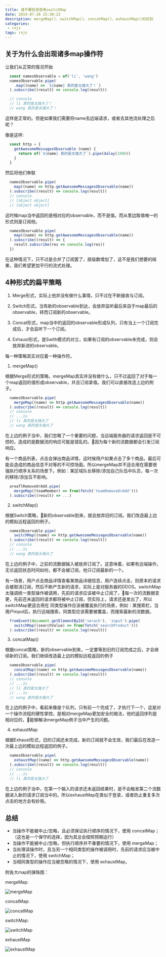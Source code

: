 ```yaml
---
title: 请不要轻易使用switchMap
date: 2019-07-20 15:30:23
description: mergeMap()、switchMap()、concatMap()、exhaustMap()的区别
categories:
 - rxjs
tags: rxjs
---
```


## 关于为什么会出现诸多map操作符
让我们从正常的情况开始
```javascript
  const namesObservable = of('li', 'wang')
  namesObservable.pipe(
    .map((name) => `${name} 真的是太强大了！`)
  ).subscribe((result) => console.log(result))

  // console
  // li 真的是太强大了！
  // wang 真的是太强大了！
```
这样是正常的。但是如果我们需要将name去远端请求，或者去其他流处理之后呢？

像是这样:
```javascript
  const http = {
    getAwesomeMessagesObservable (name) {
      return of(`${name} 真的是太强大了`).pipe(dalay(1000))
    }
  }
```
然后将他们串联
```javascript
  namesObservable.pipe(
    map((name) => http.getAwesomeMessagesObservable(name))
  ).subscribe((result) => console.log(result))
  // console
  // [object object]
  // [object object]
```
这时候map当中返回的是相对应的observable，而不是值。而从里边取值唯一的形式则是订阅他。
```javascript
  namesObservable.pipe(
    map((name) => http.getAwesomeMessagesObservable(name))
  ).subscribe((result) => {
    result.subscribe(res => console.log(res))
  })
```
在这种情况下，只不过是合并了订阅罢了，层级数增加了，这不是我们想要的结果，我们希望更加平行的流式处理。

## 4种形式的扁平策略

1. Merge形式，实际上他并没有做什么事情，只不过在不断接收与订阅。

2. Switch形式，当有新的observable到达，会放弃监听最后来自于map最后的observable，转而订阅新的observable。

3. Concat形式，map当中的返回的observable形成队列，只有当上一个订阅完成后，才会监听下一个订阅。

4. Exhaust形式，是Swith模式的对立，如果有订阅的observable未完成，则会放弃新进的observable。

每一种策略其实对应着一种操作符。

1. mergeMap()

根据Merge形式的策略，mergeMap其实并没有做什么，只不过返回了对于每一个map返回的值形成observable，并且订阅拿值。我们可以直接改造上边的例子。

```javascript
  namesObservable.pipe(
    mergeMap((name) => http.getAwesomeMessagesObservable(name))
  ).subscribe((result) => console.log(result))
  // console
  // ...1s
  // li 真的是太强大了
  // wang 真的是太强大了
```
在上边的例子当中，我们忽略了一个重要的问题，当远端服务器的请求返回是不可控的，造成的是数据流的响应可能是错乱的。因为每个新的流数据都会引发订阅响应。

有一个商品列表，点击会弹出商品详情，这时候用户如果点击了多个商品，最后可能会造成的商品信息不对等的不可控场面。所以mergeMap并不适合用在需要很强执行顺序关系的场景下。例如：某区域队长移除/添加自己队伍中队员，每一次的移除/添加互不影响。

```javascript
  areaTlRemoveOrAdd.pipe(
    mergeMap((teamMember) => from(fetch('teamRemoveOrAdd')))
  ).subscribe((result) => ...)
```

2. switchMap()

根据Switch策略，新的observable到来，就会放弃旧的订阅。我们改造最上边的模拟远程返回的例子。

```javascript
  namesObservable.pipe(
    switchMap((name) => http.getAwesomeMessagesObservable(name))
  ).subscribe((result) => console.log(result))
  // console
  // ...1s
  // wang 真的是太强大了
```

在上边的例子中，之前的流数据输入被放弃订阅了。这意味着，如果有远端操作，无论返回状态时间如何，都不会被订阅，他只订阅最新的一个。

有一场景，用户点击商品详情查看某商品详细信息，用户连续点击，则原本的请求会被取消订阅，然后不断产生新的请求，实际上是对服务器的DDOS。switchMap太强调统一类型操作被调用，先前的请求应该被中止订阅了，每一次的流数据变更，先前还未返回的请求都将被中止订阅，但实际上，请求还是发出了，所以switchMap更适合用在
同类型操作应该被覆盖执行的场景，例如：某搜索栏，当用户input后，执行远端搜索，同类型应该需要被覆盖，而搜索最新的流数据。

```javascript
  fromEvent(document.getElementById('serach'), 'input').pipe(
    switchMap((searchValue) => from(fetch('searchProduct')))
  ).subscribe((result) => console.log(result))
```

3. concatMap()

根据concat策略，新的observable到来，一定要等到旧的订阅完成之后，才会继续新的订阅。我们继续改造最上边的模拟远程返回的例子

```javascript
  namesObservable.pipe(
    concatMap((name) => http.getAwesomeMessagesObservable(name))
  ).subscribe((result) => console.log(result))
  // console
  // ...1s
  // li 真的是太强大了
  // ...1s
  // wang 真的是太强大了
```
在上边的例子中，看起来像是个队列，只有前一个完成了，才执行下一个，这是对一个操作流程的硬性掌控。是相对mergeMap更加安全的做法，他的返回序列是相对应的，能够解决mergeMap例子当中产生的问题。

4. exhaustMap

根据Exhaust形式，旧的订阅还未完成，新的订阅就不会生效，我们最后在改造一次最上边的模拟远程返回的例子。

```javascript
  namesObservable.pipe(
    exhaustMap((name) => http.getAwesomeMessagesObservable(name))
  ).subscribe((result) => console.log(result))
  // console
  // ...1s
  // li 真的是太强大了
```
在上边的例子当中，在第一个输入的请求还未返回结果时，是不会触发第二个流数据进入新的请求订阅当中的。所以exhaustMap在类似于登录，或者防止重复多次点击的地方会有妙用。

## 总结

* 当操作不能被中止/忽略，且必须保证执行顺序的情况下，使用 concatMap；（这也是一个保守的选择，因为其总会按照预期运行）
* 当操作不能被中止/忽略，但执行顺序并不重要的情况下，使用 mergeMap；
* 当处理读操作时，且当另一个相同类型的操作被调用时，先前的请求应当被中止的情况下，使用 switchMap；
* 当相同类型的操作应当被忽略的情况下，使用 exhaustMap。

附各大map的弹珠图：

  mergeMap:

  ![mergeMap](https://i.stack.imgur.com/xd5cd.png)

  concatMap:

  ![concatMap](https://i.stack.imgur.com/EN4Uw.png)

  switchMap:

  ![switchMap](https://i.stack.imgur.com/FKTG5.png)

  exhaustMap

  ![exhaustMap](https://rxjs.dev/assets/images/marble-diagrams/exhaustMap.png)